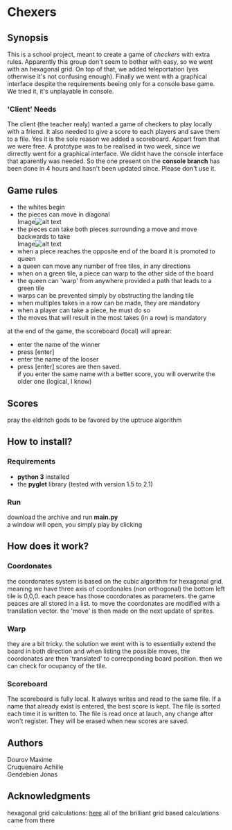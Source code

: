 # Chexers

## Synopsis
This is a school project, meant to create a game of *checkers* with extra rules. Apparently this group don't seem to bother with easy, so we went with an hexagonal grid. On top of that, we added teleportation (yes otherwise it's not confusing enough). Finally we went with a graphical interface despite the requirements beeing only for a console base game. We tried it, it's unplayable in console.

### 'Client' Needs
The client (the teacher realy) wanted a game of checkers to play locally with a friend. It also needed to give a score to each players and save them to a file. Yes it is the sole reason we added a scoreboard. Appart from that we were free.
A prototype was to be realised in two week, since we dirrectly went for a graphical interface. We didnt have the console interface that aparently was needed. So the one present on the **console branch** has been done in 4 hours and hasn't been updated since. Please don't use it.

## Game rules
- the whites begin
- the pieces can move in diagonal  
Image![alt text](https://cdn.discordapp.com/attachments/1031895995648323606/1042461142343225404/mvt.png)  
- the pieces can take both pieces surrounding a move and move backwards to take  
Image![alt text](https://cdn.discordapp.com/attachments/1031895995648323606/1042461142649417738/prise.png)  
- when a piece reaches the opposite end of the board it is promoted to queen
- a queen can move any number of free tiles, in any directions
- when on a green tile, a piece can warp to the other side of the board
- the queen can 'warp' from anywhere provided a path that leads to a green tile
- warps can be prevented simply by obstructing the landing tile
- when multiples takes in a row can be made, they are mandatory
- when a player can take a piece, he must do so
- the moves that will result in the most takes (in a row) is mandatory

at the end of the game, the scoreboard (local) will aprear:
- enter the name of the winner
- press [enter]
- enter the name of the looser
- press [enter]
scores are then saved.  
if you enter the same name with a better score, you will overwrite the older one (logical, I know)

## Scores
pray the eldritch gods to be favored by the uptruce algorithm

## How to install?
### Requirements
- **python 3** installed
- the **pyglet** library (tested with version 1.5 to 2.1)

### Run
download the archive and run **main.py**   
a window will open, you simply play by clicking

## How does it work?
### Coordonates
the coordonates system is based on the cubic algorithm for hexagonal grid. meaning we have three axis of coordonales (non orthogonal) the bottom left tile is 0,0,0. each peace has those coordonates as parameters. the game peaces are all stored in a list. to move the coordonates are modified with a translation vector. the 'move' is then made on the next update of sprites.

### Warp
they are a bit tricky. the solution we went with is to essentially extend the board in both direction and when listing the possible moves, the coordonates are then 'translated' to correcponding board position. then we can check for ocupancy of the tile. 


### Scoreboard
The scoreboard is fully local. It always writes and read to the same file. If a name that already exist is entered, the best score is kept. The file is sorted each time it is written to. The file is read once at lauch, any change after won't register. They will be erased when new scores are saved.

## Authors
Dourov Maxime   
Cruquenaire Achille   
Gendebien Jonas

## Acknowledgments

hexagonal grid calculations: [here](https://www.redblobgames.com/grids/hexagons/)
all of the brilliant grid based calculations came from there
